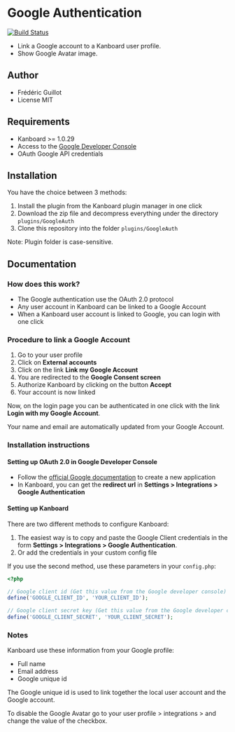 Google Authentication
=====================

[![Build Status](https://travis-ci.org/kanboard/plugin-google-auth.svg?branch=master)](https://travis-ci.org/kanboard/plugin-google-auth)

- Link a Google account to a Kanboard user profile.
- Show Google Avatar image.

Author
------

- Frédéric Guillot
- License MIT

Requirements
------------

- Kanboard >= 1.0.29
- Access to the [Google Developer Console](https://console.developers.google.com)
- OAuth Google API credentials

Installation
------------

You have the choice between 3 methods:

1. Install the plugin from the Kanboard plugin manager in one click
2. Download the zip file and decompress everything under the directory `plugins/GoogleAuth`
3. Clone this repository into the folder `plugins/GoogleAuth`

Note: Plugin folder is case-sensitive.

Documentation
-------------

### How does this work?

- The Google authentication use the OAuth 2.0 protocol
- Any user account in Kanboard can be linked to a Google Account
- When a Kanboard user account is linked to Google, you can login with one click

### Procedure to link a Google Account

1. Go to your user profile
2. Click on **External accounts**
3. Click on the link **Link my Google Account**
4. You are redirected to the **Google Consent screen**
5. Authorize Kanboard by clicking on the button **Accept**
6. Your account is now linked

Now, on the login page you can be authenticated in one click with the link **Login with my Google Account**.

Your name and email are automatically updated from your Google Account.

### Installation instructions

#### Setting up OAuth 2.0 in Google Developer Console

- Follow the [official Google documentation](https://developers.google.com/accounts/docs/OAuth2Login#appsetup) to create a new application
- In Kanboard, you can get the **redirect url** in **Settings > Integrations > Google Authentication**

#### Setting up Kanboard

There are two different methods to configure Kanboard:

1. The easiest way is to copy and paste the Google Client credentials in the form **Settings > Integrations > Google Authentication**.
2. Or add the credentials in your custom config file

If you use the second method, use these parameters in your `config.php`:

```php
<?php

// Google client id (Get this value from the Google developer console)
define('GOOGLE_CLIENT_ID', 'YOUR_CLIENT_ID');

// Google client secret key (Get this value from the Google developer console)
define('GOOGLE_CLIENT_SECRET', 'YOUR_CLIENT_SECRET');
```

### Notes

Kanboard use these information from your Google profile:

- Full name
- Email address
- Google unique id

The Google unique id is used to link together the local user account and the Google account.

To disable the Google Avatar go to your user profile > integrations > and change the value of the checkbox.
